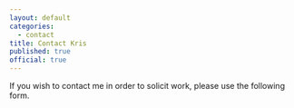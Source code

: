 ```yaml
---
layout: default
categories: 
  - contact
title: Contact Kris
published: true
official: true
---
```


If you wish to contact me in order to solicit work, please use the following form.